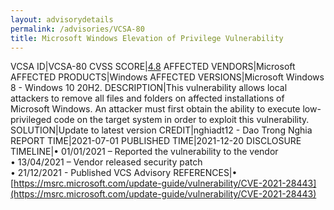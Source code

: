 ```yaml
---
layout: advisorydetails
permalink: /advisories/VCSA-80
title: Microsoft Windows Elevation of Privilege Vulnerability
---
```

VCSA ID|VCSA-80
CVSS SCORE|[4.8](https://nvd.nist.gov/vuln-metrics/cvss/v3-calculator?calculator&version=3.0&vector=(AV:L/AC:L/PR:L/UI:N/S:U/C:N/I:N/A:H/E:U/RL:O/RC:C))
AFFECTED VENDORS|Microsoft
AFFECTED PRODUCTS|Windows
AFFECTED VERSIONS|Microsoft Windows 8 - Windows 10 20H2.
DESCRIPTION|This vulnerability allows local attackers to remove all files and folders on affected installations of Microsoft Windows. An attacker must first obtain the ability to execute low-privileged code on the target system in order to exploit this vulnerability.
SOLUTION|Update to latest version
CREDIT|nghiadt12 - Dao Trong Nghia
REPORT TIME|2021-07-01
PUBLISHED TIME|2021-12-20
DISCLOSURE TIMELINE|&#8226; 01/01/2021 – Reported the vulnerability to the vendor<br>&#8226; 13/04/2021 – Vendor released security patch<br>&#8226; 21/12/2021 - Published VCS Advisory
REFERENCES|&#8226; [https://msrc.microsoft.com/update-guide/vulnerability/CVE-2021-28443](https://msrc.microsoft.com/update-guide/vulnerability/CVE-2021-28443)
